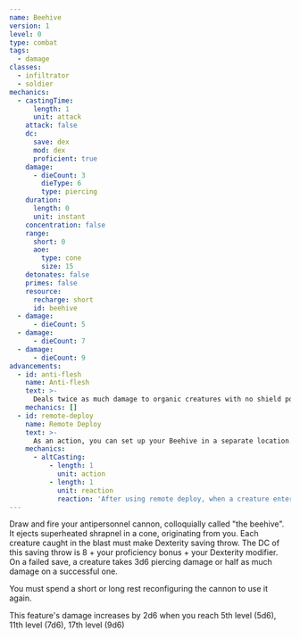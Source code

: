 ```yaml
---
name: Beehive
version: 1
level: 0
type: combat
tags:
  - damage
classes:
  - infiltrator
  - soldier
mechanics:
  - castingTime:
      length: 1
      unit: attack
    attack: false
    dc:
      save: dex
      mod: dex
      proficient: true
    damage:
      - dieCount: 3
        dieType: 6
        type: piercing
    duration:
      length: 0
      unit: instant
    concentration: false
    range:
      short: 0
      aoe:
        type: cone
        size: 15
    detonates: false
    primes: false
    resource:
      recharge: short
      id: beehive
  - damage:
      - dieCount: 5
  - damage:
      - dieCount: 7
  - damage:
      - dieCount: 9
advancements:
  - id: anti-flesh
    name: Anti-flesh
    text: >-
      Deals twice as much damage to organic creatures with no shield points.
    mechanics: []
  - id: remote-deploy
    name: Remote Deploy
    text: >-
      As an action, you can set up your Beehive in a separate location. Once it is deployed you can use an Attack action to fire it. You can also fire it as a reaction whenever a creature enters this power's cone.
    mechanics:
      - altCasting:
          - length: 1
            unit: action
          - length: 1
            unit: reaction
            reaction: 'After using remote deploy, when a creature enters this power's cone'
---
```

Draw and fire your antipersonnel cannon, colloquially called "the beehive". It ejects superheated shrapnel in a <me-distance length="15" adj/> cone,
originating from you. Each creature caught in the blast must make Dexterity saving throw. The DC of this saving throw is
8 + your proficiency bonus + your Dexterity modifier. On a failed save, a creature takes 3d6 piercing damage or half as
much damage on a successful one.

You must spend a short or long rest reconfiguring the cannon to use it again.

This feature's damage increases by 2d6 when you reach 5th level (5d6), 11th level (7d6), 17th level (9d6)
